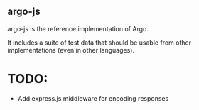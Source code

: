 ## argo-js

argo-js is the reference implementation of Argo.

It includes a suite of test data that should be usable from other implementations
(even in other languages).

# TODO:

- Add express.js middleware for encoding responses
